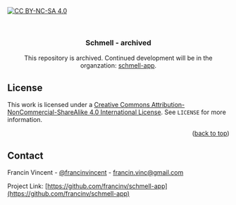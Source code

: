<div id="top"></div>

[![CC BY-NC-SA 4.0][cc-by-nc-sa-image]][cc-by-nc-sa]

<br />
<div align="center">

<h3 align="center">Schmell - archived</h3>

  <p align="center">
    This repository is archived. Continued development will be in the organzation: <a href="https://github.com/schmell-app">schmell-app</a>.
  </p>
</div>

## License

This work is licensed under a [Creative Commons Attribution-NonCommercial-ShareAlike 4.0 International License][cc-by-nc-sa]. See `LICENSE` for more information.

<p align="right">(<a href="#top">back to top</a>)</p>


## Contact

Francin Vincent - [@francinvincent](https://no.linkedin.com/in/francinvincent) - francin.vinc@gmail.com

Project Link: [https://github.com/francinv/schmell-app](https://github.com/francinv/schmell-app)


[linkedin-url]: https://no.linkedin.com/in/francinvincent
[cc-by-nc-sa]: http://creativecommons.org/licenses/by-nc-sa/4.0/
[cc-by-nc-sa-image]: https://licensebuttons.net/l/by-nc-sa/4.0/88x31.png
